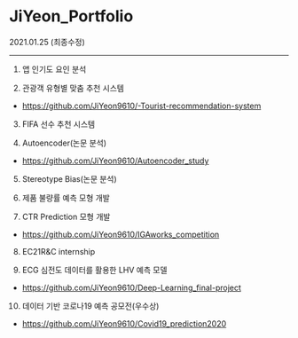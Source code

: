 # JiYeon_Portfolio
2021.01.25 (최종수정)



--------------------------------------------------------------

1. 앱 인기도 요인 분석


2. 관광객 유형별 맞춤 추천 시스템
- https://github.com/JiYeon9610/-Tourist-recommendation-system
3. FIFA 선수 추천 시스템


4. Autoencoder(논문 분석)
- https://github.com/JiYeon9610/Autoencoder_study
5. Stereotype Bias(논문 분석)


6. 제품 불량률 예측 모형 개발


7. CTR Prediction 모형 개발
- https://github.com/JiYeon9610/IGAworks_competition

8. EC21R&C internship



9. ECG 심전도 데이터를 활용한 LHV 예측 모델
- https://github.com/JiYeon9610/Deep-Learning_final-project


10. 데이터 기반 코로나19 예측 공모전(우수상)
- https://github.com/JiYeon9610/Covid19_prediction2020

